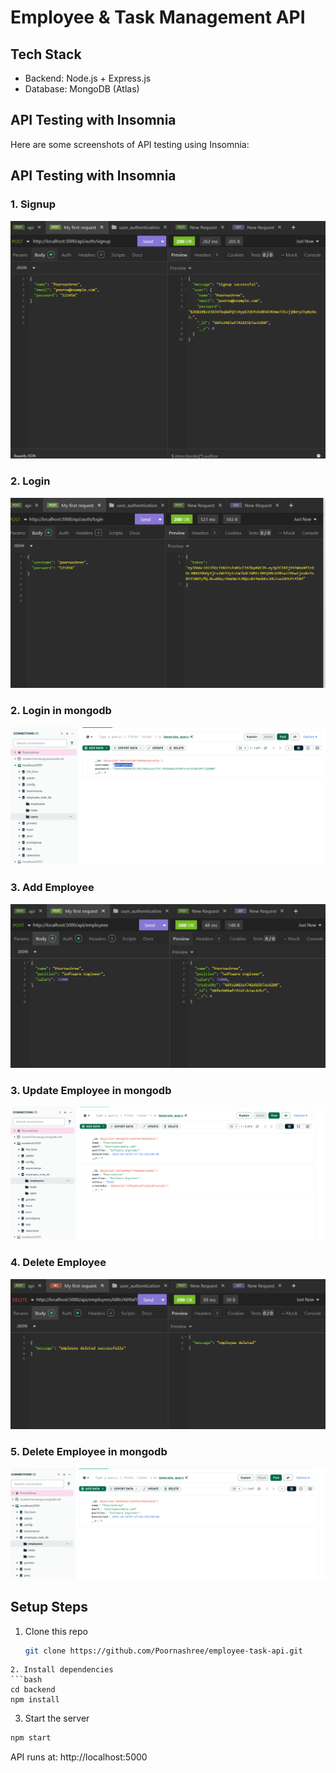 # Employee & Task Management API

##  Tech Stack
- Backend: Node.js + Express.js
- Database: MongoDB (Atlas)

## API Testing with Insomnia

Here are some screenshots of API testing using Insomnia:

## API Testing with Insomnia


### 1. Signup
![Sign up](assets/signup.png)

### 2. Login
![login](assets/login.png)

### 2. Login in mongodb
![login](assets/loginmongodb.png)

### 3. Add Employee
![add Employee](assets/dashboard.png)

### 3. Update Employee in mongodb
![Update Employee](assets/addmongodb.png)

### 4. Delete Employee
![Delete Employee](assets/deleted.png)

### 5. Delete Employee in mongodb
![Delete Employee](assets/deletedmongodb.png)



##  Setup Steps
1. Clone this repo  
   ```bash
   git clone https://github.com/Poornashree/employee-task-api.git
```
2. Install dependencies
```bash
cd backend
npm install
```

3. Start the server
```bash
npm start
```

API runs at: http://localhost:5000

